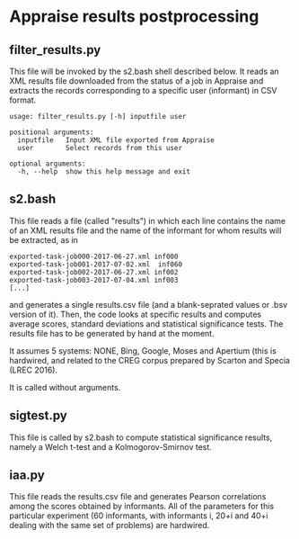 # Appraise results postprocessing

## filter_results.py

This file will be invoked by the s2.bash shell described below. It reads an XML results file downloaded from the status of a job in Appraise and extracts the records corresponding to a specific user (informant) in CSV format.

``` 
usage: filter_results.py [-h] inputfile user

positional arguments:
  inputfile   Input XML file exported from Appraise
  user        Select records from this user

optional arguments:
  -h, --help  show this help message and exit
```

## s2.bash

This file reads a file (called "results") in which each line contains the name of an XML results file and the name of the informant for whom results will be extracted, as in

```
exported-task-job000-2017-06-27.xml inf000
exported-task-job001-2017-07-02.xml  inf060
exported-task-job002-2017-06-27.xml inf002
exported-task-job003-2017-07-04.xml inf003
[...]
```
and generates a single results.csv file (and a blank-seprated values or .bsv version of it). Then, the code looks at specific results and computes average scores, standard deviations and statistical significance tests. The results file has to be generated by hand at the moment.

It assumes 5 systems: NONE, Bing, Google, Moses and Apertium (this is hardwired, and related to the CREG corpus prepared
by Scarton and Specia (LREC 2016). 

It is called without arguments.

## sigtest.py

This file is called by s2.bash to compute statistical significance results, namely a Welch t-test and a Kolmogorov-Smirnov test.

## iaa.py

This file reads the results.csv file and generates Pearson correlations among the scores obtained by informants. All of 
the parameters for this particular experiment (60 informants, with informants i, 20+i and 40+i dealing with the same set
of problems) are hardwired.

